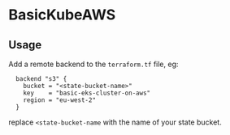 # BasicKubeAWS

## Usage

Add a remote backend to the `terraform.tf` file, eg:
```
  backend "s3" {
    bucket = "<state-bucket-name>"
    key    = "basic-eks-cluster-on-aws"
    region = "eu-west-2"
  }
```
replace `<state-bucket-name` with the name of your state bucket.
 

